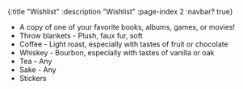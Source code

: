 {:title "Wishlist"
 :description "Wishlist"
 :page-index 2
 :navbar? true}


* A copy of one of your favorite books, albums, games, or movies!
* Throw blankets - Plush, faux fur, soft
* Coffee - Light roast, especially with tastes of fruit or chocolate
* Whiskey - Bourbon, especially with tastes of vanilla or oak
* Tea - Any
* Sake - Any
* Stickers
